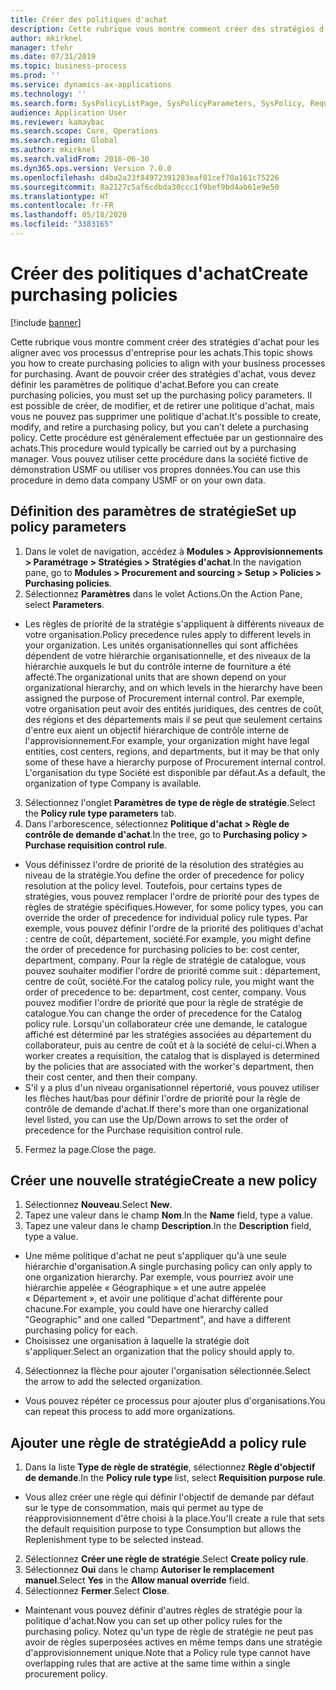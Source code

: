 ```yaml
---
title: Créer des politiques d'achat
description: Cette rubrique vous montre comment créer des stratégies d'achat pour les aligner avec vos processus d'entreprise pour les achats.
author: mkirknel
manager: tfehr
ms.date: 07/31/2019
ms.topic: business-process
ms.prod: ''
ms.service: dynamics-ax-applications
ms.technology: ''
ms.search.form: SysPolicyListPage, SysPolicyParameters, SysPolicy, RequisitionPurposeRule
audience: Application User
ms.reviewer: kamaybac
ms.search.scope: Core, Operations
ms.search.region: Global
ms.author: mkirknel
ms.search.validFrom: 2016-06-30
ms.dyn365.ops.version: Version 7.0.0
ms.openlocfilehash: d4ba2a23f84972391283eaf01cef70a161c75226
ms.sourcegitcommit: 8a2127c5af6cdbda30ccc1f9bef9bd4ab61e9e50
ms.translationtype: HT
ms.contentlocale: fr-FR
ms.lasthandoff: 05/18/2020
ms.locfileid: "3383165"
---
```

# <a name="create-purchasing-policies"></a><span data-ttu-id="ceeff-103">Créer des politiques d'achat</span><span class="sxs-lookup"><span data-stu-id="ceeff-103">Create purchasing policies</span></span>

[!include [banner](../../includes/banner.md)]

<span data-ttu-id="ceeff-104">Cette rubrique vous montre comment créer des stratégies d'achat pour les aligner avec vos processus d'entreprise pour les achats.</span><span class="sxs-lookup"><span data-stu-id="ceeff-104">This topic shows you how to create purchasing policies to align with your business processes for purchasing.</span></span> <span data-ttu-id="ceeff-105">Avant de pouvoir créer des stratégies d'achat, vous devez définir les paramètres de politique d'achat.</span><span class="sxs-lookup"><span data-stu-id="ceeff-105">Before you can create purchasing policies, you must set up the purchasing policy parameters.</span></span> <span data-ttu-id="ceeff-106">Il est possible de créer, de modifier, et de retirer une politique d'achat, mais vous ne pouvez pas supprimer une politique d'achat.</span><span class="sxs-lookup"><span data-stu-id="ceeff-106">It's possible to create, modify, and retire a purchasing policy, but you can't delete a purchasing policy.</span></span> <span data-ttu-id="ceeff-107">Cette procédure est généralement effectuée par un gestionnaire des achats.</span><span class="sxs-lookup"><span data-stu-id="ceeff-107">This procedure would typically be carried out by a purchasing manager.</span></span> <span data-ttu-id="ceeff-108">Vous pouvez utiliser cette procédure dans la société fictive de démonstration USMF ou utiliser vos propres données.</span><span class="sxs-lookup"><span data-stu-id="ceeff-108">You can use this procedure in demo data company USMF or on your own data.</span></span>


## <a name="set-up-policy-parameters"></a><span data-ttu-id="ceeff-109">Définition des paramètres de stratégie</span><span class="sxs-lookup"><span data-stu-id="ceeff-109">Set up policy parameters</span></span>
1. <span data-ttu-id="ceeff-110">Dans le volet de navigation, accédez à **Modules > Approvisionnements > Paramétrage > Stratégies > Stratégies d'achat**.</span><span class="sxs-lookup"><span data-stu-id="ceeff-110">In the navigation pane, go to **Modules > Procurement and sourcing > Setup > Policies > Purchasing policies**.</span></span>
2. <span data-ttu-id="ceeff-111">Sélectionnez **Paramètres** dans le volet Actions.</span><span class="sxs-lookup"><span data-stu-id="ceeff-111">On the Action Pane, select **Parameters**.</span></span>
- <span data-ttu-id="ceeff-112">Les règles de priorité de la stratégie s'appliquent à différents niveaux de votre organisation.</span><span class="sxs-lookup"><span data-stu-id="ceeff-112">Policy precedence rules apply to different levels in your organization.</span></span> <span data-ttu-id="ceeff-113">Les unités organisationnelles qui sont affichées dépendent de votre hiérarchie organisationnelle, et des niveaux de la hiérarchie auxquels le but du contrôle interne de fourniture a été affecté.</span><span class="sxs-lookup"><span data-stu-id="ceeff-113">The organizational units that are shown depend on your organizational hierarchy, and on which levels in the hierarchy have been assigned the purpose of Procurement internal control.</span></span> <span data-ttu-id="ceeff-114">Par exemple, votre organisation peut avoir des entités juridiques, des centres de coût, des régions et des départements mais il se peut que seulement certains d'entre eux aient un objectif hiérarchique de contrôle interne de l'approvisionnement.</span><span class="sxs-lookup"><span data-stu-id="ceeff-114">For example, your organization might have legal entities, cost centers, regions, and departments, but it may be that only some of these have a hierarchy purpose of Procurement internal control.</span></span> <span data-ttu-id="ceeff-115">L'organisation du type Société est disponible par défaut.</span><span class="sxs-lookup"><span data-stu-id="ceeff-115">As a default, the organization of type Company is available.</span></span>  
3. <span data-ttu-id="ceeff-116">Sélectionnez l'onglet **Paramètres de type de règle de stratégie**.</span><span class="sxs-lookup"><span data-stu-id="ceeff-116">Select the **Policy rule type parameters** tab.</span></span>
4. <span data-ttu-id="ceeff-117">Dans l'arborescence, sélectionnez **Politique d'achat > Règle de contrôle de demande d'achat**.</span><span class="sxs-lookup"><span data-stu-id="ceeff-117">In the tree, go to **Purchasing policy > Purchase requisition control rule**.</span></span>
- <span data-ttu-id="ceeff-118">Vous définissez l'ordre de priorité de la résolution des stratégies au niveau de la stratégie.</span><span class="sxs-lookup"><span data-stu-id="ceeff-118">You define the order of precedence for policy resolution at the policy level.</span></span> <span data-ttu-id="ceeff-119">Toutefois, pour certains types de stratégies, vous pouvez remplacer l'ordre de priorité pour des types de règles de stratégie spécifiques.</span><span class="sxs-lookup"><span data-stu-id="ceeff-119">However, for some policy types, you can override the order of precedence for individual policy rule types.</span></span> <span data-ttu-id="ceeff-120">Par exemple, vous pouvez définir l'ordre de la priorité des politiques d'achat : centre de coût, département, société.</span><span class="sxs-lookup"><span data-stu-id="ceeff-120">For example, you might define the order of precedence for purchasing policies to be: cost center, department, company.</span></span> <span data-ttu-id="ceeff-121">Pour la règle de stratégie de catalogue, vous pouvez souhaiter modifier l'ordre de priorité comme suit : département, centre de coût, société.</span><span class="sxs-lookup"><span data-stu-id="ceeff-121">For the catalog policy rule, you might want the order of precedence to be: department, cost center, company.</span></span> <span data-ttu-id="ceeff-122">Vous pouvez modifier l'ordre de priorité que pour la règle de stratégie de catalogue.</span><span class="sxs-lookup"><span data-stu-id="ceeff-122">You can change the order of precedence for the Catalog policy rule.</span></span> <span data-ttu-id="ceeff-123">Lorsqu'un collaborateur crée une demande, le catalogue affiché est déterminé par les stratégies associées au département du collaborateur, puis au centre de coût et à la société de celui-ci.</span><span class="sxs-lookup"><span data-stu-id="ceeff-123">When a worker creates a requisition, the catalog that is displayed is determined by the policies that are associated with the worker's department, then their cost center, and then their company.</span></span>  
- <span data-ttu-id="ceeff-124">S'il y a plus d'un niveau organisationnel répertorié, vous pouvez utiliser les flèches haut/bas pour définir l'ordre de priorité pour la règle de contrôle de demande d'achat.</span><span class="sxs-lookup"><span data-stu-id="ceeff-124">If there's more than one organizational level listed, you can use the Up/Down arrows to set the order of precedence for the Purchase requisition control rule.</span></span>  
5. <span data-ttu-id="ceeff-125">Fermez la page.</span><span class="sxs-lookup"><span data-stu-id="ceeff-125">Close the page.</span></span>

## <a name="create-a-new-policy"></a><span data-ttu-id="ceeff-126">Créer une nouvelle stratégie</span><span class="sxs-lookup"><span data-stu-id="ceeff-126">Create a new policy</span></span>
1. <span data-ttu-id="ceeff-127">Sélectionnez **Nouveau**.</span><span class="sxs-lookup"><span data-stu-id="ceeff-127">Select **New**.</span></span>
2. <span data-ttu-id="ceeff-128">Tapez une valeur dans le champ **Nom**.</span><span class="sxs-lookup"><span data-stu-id="ceeff-128">In the **Name** field, type a value.</span></span>
3. <span data-ttu-id="ceeff-129">Tapez une valeur dans le champ **Description**.</span><span class="sxs-lookup"><span data-stu-id="ceeff-129">In the **Description** field, type a value.</span></span>
- <span data-ttu-id="ceeff-130">Une même politique d'achat ne peut s'appliquer qu'à une seule hiérarchie d'organisation.</span><span class="sxs-lookup"><span data-stu-id="ceeff-130">A single purchasing policy can only apply to one organization hierarchy.</span></span> <span data-ttu-id="ceeff-131">Par exemple, vous pourriez avoir une hiérarchie appelée « Géographique » et une autre appelée « Département », et avoir une politique d'achat différente pour chacune.</span><span class="sxs-lookup"><span data-stu-id="ceeff-131">For example, you could have one hierarchy called "Geographic" and one called "Department", and have a different purchasing policy for each.</span></span>  
- <span data-ttu-id="ceeff-132">Choisissez une organisation à laquelle la stratégie doit s'appliquer.</span><span class="sxs-lookup"><span data-stu-id="ceeff-132">Select an organization that the policy should apply to.</span></span>  
4. <span data-ttu-id="ceeff-133">Sélectionnez la flèche pour ajouter l'organisation sélectionnée.</span><span class="sxs-lookup"><span data-stu-id="ceeff-133">Select the arrow to add the selected organization.</span></span>
- <span data-ttu-id="ceeff-134">Vous pouvez répéter ce processus pour ajouter plus d'organisations.</span><span class="sxs-lookup"><span data-stu-id="ceeff-134">You can repeat this process to add more organizations.</span></span>  

## <a name="add-a-policy-rule"></a><span data-ttu-id="ceeff-135">Ajouter une règle de stratégie</span><span class="sxs-lookup"><span data-stu-id="ceeff-135">Add a policy rule</span></span>
1. <span data-ttu-id="ceeff-136">Dans la liste **Type de règle de stratégie**, sélectionnez **Règle d'objectif de demande**.</span><span class="sxs-lookup"><span data-stu-id="ceeff-136">In the **Policy rule type** list, select **Requisition purpose rule**.</span></span>
- <span data-ttu-id="ceeff-137">Vous allez créer une règle qui définir l'objectif de demande par défaut sur le type de consommation, mais qui permet au type de réapprovisionnement d'être choisi à la place.</span><span class="sxs-lookup"><span data-stu-id="ceeff-137">You'll create a rule that sets the default requisition purpose to type Consumption but allows the Replenishment type to be selected instead.</span></span>  
2. <span data-ttu-id="ceeff-138">Sélectionnez **Créer une règle de stratégie**.</span><span class="sxs-lookup"><span data-stu-id="ceeff-138">Select **Create policy rule**.</span></span>
3. <span data-ttu-id="ceeff-139">Sélectionnez **Oui** dans le champ **Autoriser le remplacement manuel**.</span><span class="sxs-lookup"><span data-stu-id="ceeff-139">Select **Yes** in the **Allow manual override** field.</span></span>
4. <span data-ttu-id="ceeff-140">Sélectionnez **Fermer**.</span><span class="sxs-lookup"><span data-stu-id="ceeff-140">Select **Close**.</span></span>
- <span data-ttu-id="ceeff-141">Maintenant vous pouvez définir d'autres règles de stratégie pour la politique d'achat.</span><span class="sxs-lookup"><span data-stu-id="ceeff-141">Now you can set up other policy rules for the purchasing policy.</span></span> <span data-ttu-id="ceeff-142">Notez qu'un type de règle de stratégie ne peut pas avoir de règles superposées actives en même temps dans une stratégie d'approvisionnement unique.</span><span class="sxs-lookup"><span data-stu-id="ceeff-142">Note that a Policy rule type cannot have overlapping rules that are active at the same time within a single procurement policy.</span></span>  

